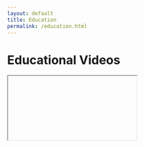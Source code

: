 ```yaml
---
layout: default
title: Education
permalink: /education.html
---
```


<h1 style="header">Educational Videos</h1>

<div class="shorts-carousel">
  <div class="carousel-track">
    <div class="carousel-slide">
      <iframe id="prevVideo" allowfullscreen />
      <div class="overlayDiv" onclick="moveCarousel(-1)"/>
    </div>
    <div class="carousel-slide center">
      <iframe id="currentVideo" allowfullscreen />
    </div>
    <div class="carousel-slide">
      <iframe id="nextVideo" allowfullscreen />
      <div class="overlayDiv" onclick="moveCarousel(1)"/>
    </div>
  </div>

  <button class="carousel-nav next" onclick="moveCarousel(1)">&#10095;</button>
</div>

<script>
  const videoIds = [
    "GI2yXCMt6qY",
    "mxb1spl3uEQ",
    "UmADIP7Eneo",
    "bKHeCYNw9bY",
    "5VvCXdIaX_k",
    "ef1_NUR4aig",
    "oQPZyqFDFJc",
    "pPo5bd8tm2Y"
  ];

  let currentIndex = 0;

  function updateIframes() {
    const total = videoIds.length;
    const prev = (currentIndex - 1 + total) % total;
    const next = (currentIndex + 1) % total;

    document.getElementById('prevVideo').src = `https://www.youtube.com/embed/${videoIds[prev]}`;
    document.getElementById('currentVideo').src = `https://www.youtube.com/embed/${videoIds[currentIndex]}`;
    document.getElementById('nextVideo').src = `https://www.youtube.com/embed/${videoIds[next]}`;
  }

  function moveCarousel(direction) {
    const total = videoIds.length;
    currentIndex = (currentIndex + direction + total) % total;
    updateIframes();
  }

  document.addEventListener('DOMContentLoaded', updateIframes);
</script>
